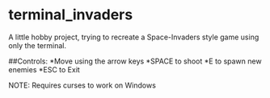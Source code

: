 # terminal_invaders
A little hobby project, trying to recreate a Space-Invaders style game using only the terminal.

##Controls:
    *Move using the arrow keys
    *SPACE to shoot
    *E to spawn new enemies
    *ESC to Exit

NOTE: Requires curses to work on Windows
